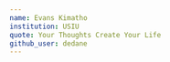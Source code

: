 ```yaml
---
name: Evans Kimatho
institution: USIU
quote: Your Thoughts Create Your Life
github_user: dedane
---
```

